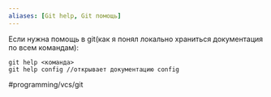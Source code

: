```yaml
---
aliases: [Git help, Git помощь]
---
```

Если нужна помощь в git(как я понял локально храниться документация по всем командам):
```console
git help <команда>
git help config //открывает документацию config
```

#programming/vcs/git 